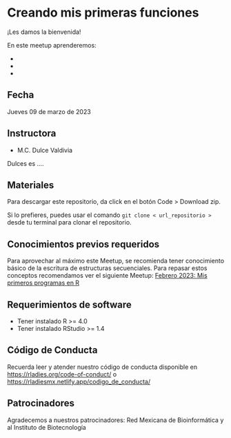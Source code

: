 # Creando mis primeras funciones


¡Les damos la bienvenida!

En este meetup aprenderemos:

- 
- 
- 

## Fecha 

Jueves 09 de marzo de 2023


## Instructora

- M.C. Dulce Valdivia

Dulces es ....


## Materiales

Para descargar este repositorio, da click en el botón Code > Download zip. 

Si lo prefieres, puedes usar el comando `git clone < url_repositorio > ` desde tu terminal para clonar el repositorio.


## Conocimientos previos requeridos

Para aprovechar al máximo este Meetup, se recomienda tener conocimiento básico de la escritura de estructuras secuenciales. Para repasar estos conceptos recomendamos ver el siguiente Meetup:
[Febrero 2023: Mis primeros programas en R](https://www.youtube.com/watch?v=RKvwuQCOH18)


## Requerimientos de software

+ Tener instalado R >= 4.0
+ Tener instalado RStudio >= 1.4


## Código de Conducta

Recuerda leer y atender nuestro código de conducta disponible en https://rladies.org/code-of-conduct/ o https://rladiesmx.netlify.app/codigo_de_conducta/

## Patrocinadores

Agradecemos a nuestros patrocinadores: Red Mexicana de Bioinformática y al Instituto de Biotecnología

